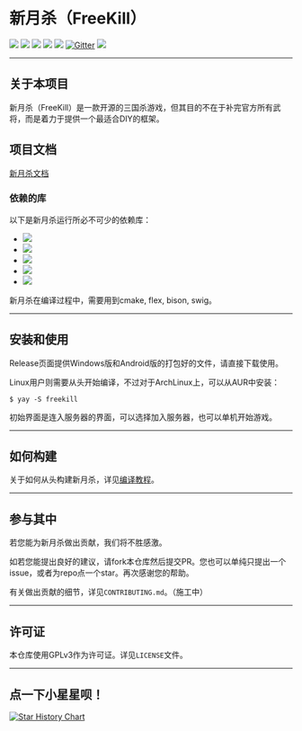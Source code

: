 # 新月杀（FreeKill）

![](https://img.shields.io/github/repo-size/notify-ctrl/freekill?color=green)
![](https://img.shields.io/github/languages/top/Notify-ctrl/FreeKill)
![](https://img.shields.io/github/license/notify-ctrl/freekill)
![](https://img.shields.io/github/v/tag/notify-ctrl/freekill)
![](https://img.shields.io/github/issues/notify-ctrl/freekill)
[![Gitter](https://badges.gitter.im/Join%20Chat.svg)](https://app.gitter.im/#/room/#FreeKill:gitter.im)
![](https://img.shields.io/github/stars/notify-ctrl/freekill?style=social)

___

## 关于本项目

新月杀（FreeKill）是一款开源的三国杀游戏，但其目的不在于补完官方所有武将，而是着力于提供一个最适合DIY的框架。

## 项目文档

[新月杀文档](https://qsgs-fans.github.io/FreeKill/usr/index.html)

### 依赖的库

以下是新月杀运行所必不可少的依赖库：

* [![](https://img.shields.io/badge/qt6-50D160?style=for-the-badge&logo=qt&logoColor=white)](https://www.qt.io)
* [![](https://img.shields.io/badge/lua5.4-030380?style=for-the-badge&logo=lua)](https://www.lua.org)
* [![](https://img.shields.io/badge/sqlite3-7ABEEA?style=for-the-badge&logo=sqlite)](https://www.sqlite.org)
* [![](https://img.shields.io/badge/libgit2-FFFFFF?style=for-the-badge&logo=git)](https://www.libgit2.org)
* [![](https://img.shields.io/badge/openssl-721412?style=for-the-badge&logo=openssl)](https://www.openssl.org)

新月杀在编译过程中，需要用到cmake, flex, bison, swig。

___

## 安装和使用

Release页面提供Windows版和Android版的打包好的文件，请直接下载使用。

Linux用户则需要从头开始编译，不过对于ArchLinux上，可以从AUR中安装：

    $ yay -S freekill

初始界面是连入服务器的界面，可以选择加入服务器，也可以单机开始游戏。

___

## 如何构建

关于如何从头构建新月杀，详见[编译教程](https://qsgs-fans.github.io/FreeKill/inner/01-compile.html)。

___

## 参与其中

若您能为新月杀做出贡献，我们将不胜感激。

如若您能提出良好的建议，请fork本仓库然后提交PR。您也可以单纯只提出一个issue，或者为repo点一个star。再次感谢您的帮助。

有关做出贡献的细节，详见`CONTRIBUTING.md`。（施工中）

___

## 许可证

本仓库使用GPLv3作为许可证。详见`LICENSE`文件。

___

## 点一下小星星呗！

[![Star History Chart](https://api.star-history.com/svg?repos=Qsgs-Fans/FreeKill&type=Date)](https://star-history.com/#Qsgs-Fans/FreeKill&Date)
